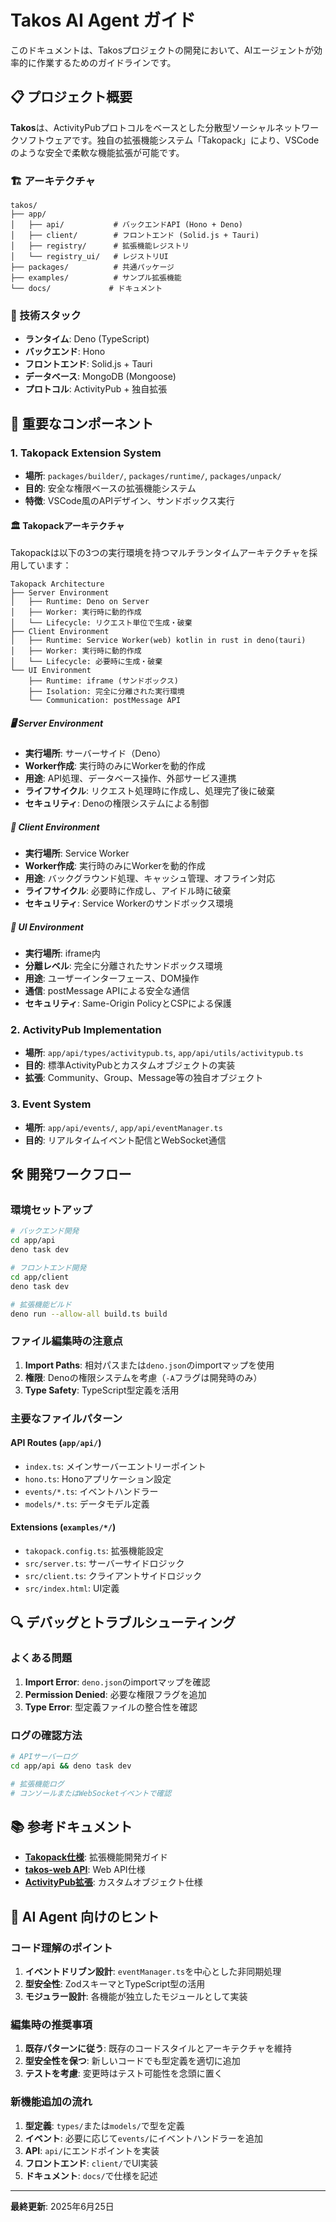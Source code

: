 # Takos AI Agent ガイド

このドキュメントは、Takosプロジェクトの開発において、AIエージェントが効率的に作業するためのガイドラインです。

## 📋 プロジェクト概要

**Takos**は、ActivityPubプロトコルをベースとした分散型ソーシャルネットワークソフトウェアです。独自の拡張機能システム「Takopack」により、VSCodeのような安全で柔軟な機能拡張が可能です。

### 🏗️ アーキテクチャ

```
takos/
├── app/
│   ├── api/           # バックエンドAPI (Hono + Deno)
│   ├── client/        # フロントエンド (Solid.js + Tauri)
│   ├── registry/      # 拡張機能レジストリ
│   └── registry_ui/   # レジストリUI
├── packages/          # 共通パッケージ
├── examples/          # サンプル拡張機能
└── docs/             # ドキュメント
```

### 🔧 技術スタック

- **ランタイム**: Deno (TypeScript)
- **バックエンド**: Hono
- **フロントエンド**: Solid.js + Tauri
- **データベース**: MongoDB (Mongoose)
- **プロトコル**: ActivityPub + 独自拡張

## 🎯 重要なコンポーネント

### 1. Takopack Extension System
- **場所**: `packages/builder/`, `packages/runtime/`, `packages/unpack/`
- **目的**: 安全な権限ベースの拡張機能システム
- **特徴**: VSCode風のAPIデザイン、サンドボックス実行

#### 🏛️ Takopackアーキテクチャ

Takopackは以下の3つの実行環境を持つマルチランタイムアーキテクチャを採用しています：

```
Takopack Architecture
├── Server Environment
│   ├── Runtime: Deno on Server
│   ├── Worker: 実行時に動的作成
│   └── Lifecycle: リクエスト単位で生成・破棄
├── Client Environment  
│   ├── Runtime: Service Worker(web) kotlin in rust in deno(tauri)
│   ├── Worker: 実行時に動的作成
│   └── Lifecycle: 必要時に生成・破棄
└── UI Environment
    ├── Runtime: iframe (サンドボックス)
    ├── Isolation: 完全に分離された実行環境
    └── Communication: postMessage API
```

##### 🖥️ Server Environment
- **実行場所**: サーバーサイド（Deno）
- **Worker作成**: 実行時のみにWorkerを動的作成
- **用途**: API処理、データベース操作、外部サービス連携
- **ライフサイクル**: リクエスト処理時に作成し、処理完了後に破棄
- **セキュリティ**: Denoの権限システムによる制御

##### 👤 Client Environment
- **実行場所**: Service Worker
- **Worker作成**: 実行時のみにWorkerを動的作成
- **用途**: バックグラウンド処理、キャッシュ管理、オフライン対応
- **ライフサイクル**: 必要時に作成し、アイドル時に破棄
- **セキュリティ**: Service Workerのサンドボックス環境

##### 🎨 UI Environment
- **実行場所**: iframe内
- **分離レベル**: 完全に分離されたサンドボックス環境
- **用途**: ユーザーインターフェース、DOM操作
- **通信**: postMessage APIによる安全な通信
- **セキュリティ**: Same-Origin PolicyとCSPによる保護

### 2. ActivityPub Implementation
- **場所**: `app/api/types/activitypub.ts`, `app/api/utils/activitypub.ts`
- **目的**: 標準ActivityPubとカスタムオブジェクトの実装
- **拡張**: Community、Group、Message等の独自オブジェクト

### 3. Event System
- **場所**: `app/api/events/`, `app/api/eventManager.ts`
- **目的**: リアルタイムイベント配信とWebSocket通信

## 🛠️ 開発ワークフロー

### 環境セットアップ

```bash
# バックエンド開発
cd app/api
deno task dev

# フロントエンド開発
cd app/client
deno task dev

# 拡張機能ビルド
deno run --allow-all build.ts build
```

### ファイル編集時の注意点

1. **Import Paths**: 相対パスまたは`deno.json`のimportマップを使用
2. **権限**: Denoの権限システムを考慮（`-A`フラグは開発時のみ）
3. **Type Safety**: TypeScript型定義を活用

### 主要なファイルパターン

#### API Routes (`app/api/`)
- `index.ts`: メインサーバーエントリーポイント
- `hono.ts`: Honoアプリケーション設定
- `events/*.ts`: イベントハンドラー
- `models/*.ts`: データモデル定義

#### Extensions (`examples/*/`)
- `takopack.config.ts`: 拡張機能設定
- `src/server.ts`: サーバーサイドロジック
- `src/client.ts`: クライアントサイドロジック
- `src/index.html`: UI定義

## 🔍 デバッグとトラブルシューティング

### よくある問題

1. **Import Error**: `deno.json`のimportマップを確認
2. **Permission Denied**: 必要な権限フラグを追加
3. **Type Error**: 型定義ファイルの整合性を確認

### ログの確認方法

```bash
# APIサーバーログ
cd app/api && deno task dev

# 拡張機能ログ
# コンソールまたはWebSocketイベントで確認
```

## 📚 参考ドキュメント

- **[Takopack仕様](./docs/takopack/)**: 拡張機能開発ガイド
- **[takos-web API](./docs/takos-web/)**: Web API仕様
- **[ActivityPub拡張](./docs/activityPub/)**: カスタムオブジェクト仕様

## 🤖 AI Agent 向けのヒント

### コード理解のポイント

1. **イベントドリブン設計**: `eventManager.ts`を中心とした非同期処理
2. **型安全性**: ZodスキーマとTypeScript型の活用
3. **モジュラー設計**: 各機能が独立したモジュールとして実装

### 編集時の推奨事項

1. **既存パターンに従う**: 既存のコードスタイルとアーキテクチャを維持
2. **型安全性を保つ**: 新しいコードでも型定義を適切に追加
3. **テストを考慮**: 変更時はテスト可能性を念頭に置く

### 新機能追加の流れ

1. **型定義**: `types/`または`models/`で型を定義
2. **イベント**: 必要に応じて`events/`にイベントハンドラーを追加
3. **API**: `api/`にエンドポイントを実装
4. **フロントエンド**: `client/`でUI実装
5. **ドキュメント**: `docs/`で仕様を記述

---

**最終更新**: 2025年6月25日
